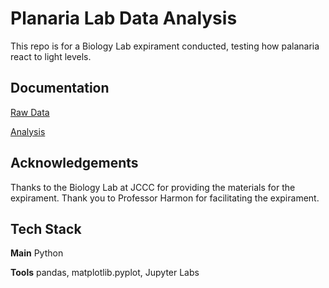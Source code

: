 
# Planaria Lab Data Analysis

This repo is for a Biology Lab expirament conducted, testing how palanaria react to light levels.


## Documentation

[Raw Data](https://github.com/justinyates887/planariaLabDA/blob/main/results.csv)

[Analysis](https://github.com/justinyates887/planariaLabDA/blob/main/results.ipynb)


## Acknowledgements

Thanks to the Biology Lab at JCCC for providing the materials for the expirament. Thank you to Professor Harmon for facilitating the expirament.
## Tech Stack

**Main** Python

**Tools** pandas, matplotlib.pyplot, Jupyter Labs

